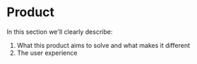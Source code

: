 # Product
In this section we'll clearly describe:
1. What this product aims to solve and what makes it different
2. The user experience